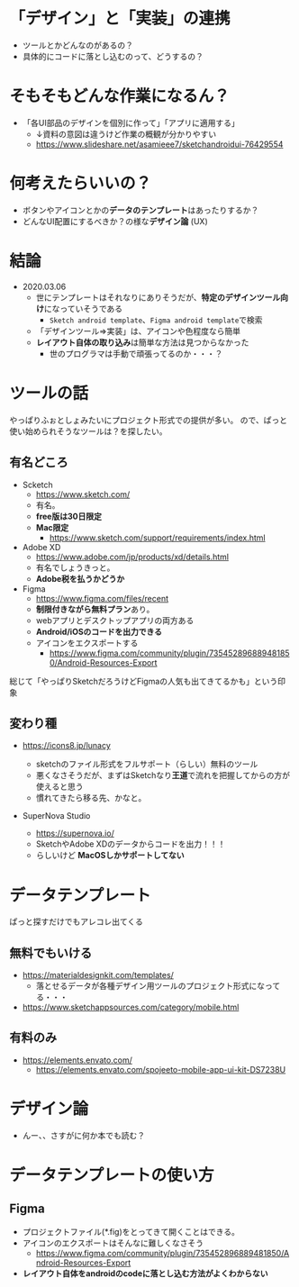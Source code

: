 # 「デザイン」と「実装」の連携

* ツールとかどんなのがあるの？
* 具体的にコードに落とし込むのって、どうするの？

# そもそもどんな作業になるん？

* 「各UI部品のデザインを個別に作って」「アプリに適用する」
   * ↓資料の意図は違うけど作業の概観が分かりやすい
   * https://www.slideshare.net/asamieee7/sketchandroidui-76429554

# 何考えたらいいの？

* ボタンやアイコンとかの**データのテンプレート**はあったりするか？
* どんなUI配置にするべきか？の様な**デザイン論** (UX)

# 結論

* 2020.03.06
   * 世にテンプレートはそれなりにありそうだが、**特定のデザインツール向け**になっていそうである
      * `Sketch android template`、`Figma android template`で検索
   * 「デザインツール⇒実装」は、アイコンや色程度なら簡単
   * **レイアウト自体の取り込み**は簡単な方法は見つからなかった
      * 世のプログラマは手動で頑張ってるのか・・・？

# ツールの話

やっぱりふぉとしょみたいにプロジェクト形式での提供が多い。
ので、ぱっと使い始められそうなツールは？を探したい。

## 有名どころ

* Scketch
   * https://www.sketch.com/
   * 有名。
   * **free版は30日限定**
   * **Mac限定**
      * https://www.sketch.com/support/requirements/index.html
* Adobe XD
   * https://www.adobe.com/jp/products/xd/details.html
   * 有名でしょうきっと。
   * **Adobe税を払うかどうか**
* Figma
   * https://www.figma.com/files/recent
   * **制限付きながら無料プラン**あり。
   * webアプリとデスクトップアプリの両方ある
   * **Android/iOSのコードを出力できる**
   * アイコンをエクスポートする
      * https://www.figma.com/community/plugin/735452896889481850/Android-Resources-Export

総じて「やっぱりSketchだろうけどFigmaの人気も出てきてるかも」という印象


## 変わり種

* https://icons8.jp/lunacy
   * sketchのファイル形式をフルサポート（らしい）無料のツール
   * 悪くなさそうだが、まずはSketchなり**王道**で流れを把握してからの方が使えると思う
   * 慣れてきたら移る先、かなと。

* SuperNova Studio
   * https://supernova.io/
   * SketchやAdobe XDのデータからコードを出力！！！
   * らしいけど **MacOSしかサポートしてない**

# データテンプレート

ぱっと探すだけでもアレコレ出てくる

## 無料でもいける

* https://materialdesignkit.com/templates/
   * 落とせるデータが各種デザイン用ツールのプロジェクト形式になってる・・・
* https://www.sketchappsources.com/category/mobile.html

## 有料のみ

* https://elements.envato.com/
   * https://elements.envato.com/spojeeto-mobile-app-ui-kit-DS7238U

# デザイン論

* んー、、さすがに何か本でも読む？

# データテンプレートの使い方

## Figma

* プロジェクトファイル(\*.fig)をとってきて開くことはできる。
* アイコンのエクスポートはそんなに難しくなさそう
   * https://www.figma.com/community/plugin/735452896889481850/Android-Resources-Export
* **レイアウト自体をandroidのcodeに落とし込む方法がよくわからない**


